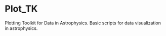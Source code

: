 # Plot_TK
Plotting Toolkit for Data in Astrophysics.
Basic scripts for data visualization in astrophysics.

